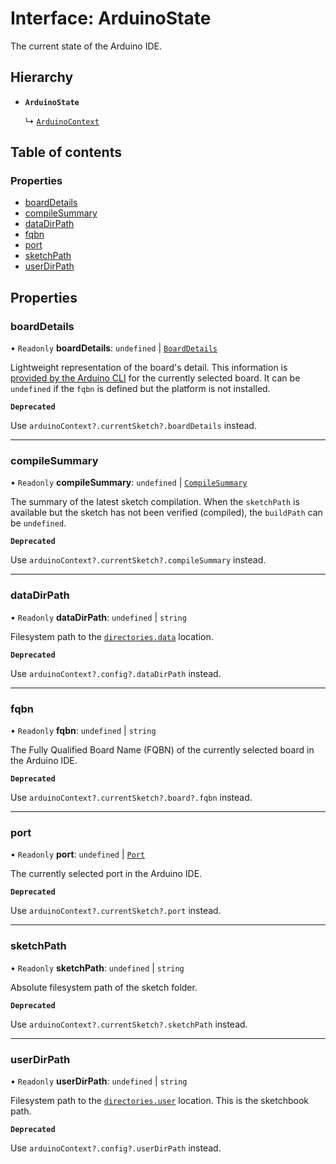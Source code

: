 # Interface: ArduinoState

The current state of the Arduino IDE.

## Hierarchy

- **`ArduinoState`**

  ↳ [`ArduinoContext`](ArduinoContext.md)

## Table of contents

### Properties

- [boardDetails](ArduinoState.md#boarddetails)
- [compileSummary](ArduinoState.md#compilesummary)
- [dataDirPath](ArduinoState.md#datadirpath)
- [fqbn](ArduinoState.md#fqbn)
- [port](ArduinoState.md#port)
- [sketchPath](ArduinoState.md#sketchpath)
- [userDirPath](ArduinoState.md#userdirpath)

## Properties

### boardDetails

• `Readonly` **boardDetails**: `undefined` \| [`BoardDetails`](BoardDetails.md)

Lightweight representation of the board's detail. This information is [provided by the Arduino CLI](https://arduino.github.io/arduino-cli/latest/rpc/commands/#cc.arduino.cli.commands.v1.BoardDetailsResponse) for the currently selected board. It can be `undefined` if the `fqbn` is defined but the platform is not installed.

**`Deprecated`**

Use `arduinoContext?.currentSketch?.boardDetails` instead.

---

### compileSummary

• `Readonly` **compileSummary**: `undefined` \| [`CompileSummary`](CompileSummary.md)

The summary of the latest sketch compilation. When the `sketchPath` is available but the sketch has not been verified (compiled), the `buildPath` can be `undefined`.

**`Deprecated`**

Use `arduinoContext?.currentSketch?.compileSummary` instead.

---

### dataDirPath

• `Readonly` **dataDirPath**: `undefined` \| `string`

Filesystem path to the [`directories.data`](https://arduino.github.io/arduino-cli/latest/configuration/#configuration-keys) location.

**`Deprecated`**

Use `arduinoContext?.config?.dataDirPath` instead.

---

### fqbn

• `Readonly` **fqbn**: `undefined` \| `string`

The Fully Qualified Board Name (FQBN) of the currently selected board in the Arduino IDE.

**`Deprecated`**

Use `arduinoContext?.currentSketch?.board?.fqbn` instead.

---

### port

• `Readonly` **port**: `undefined` \| [`Port`](Port.md)

The currently selected port in the Arduino IDE.

**`Deprecated`**

Use `arduinoContext?.currentSketch?.port` instead.

---

### sketchPath

• `Readonly` **sketchPath**: `undefined` \| `string`

Absolute filesystem path of the sketch folder.

**`Deprecated`**

Use `arduinoContext?.currentSketch?.sketchPath` instead.

---

### userDirPath

• `Readonly` **userDirPath**: `undefined` \| `string`

Filesystem path to the [`directories.user`](https://arduino.github.io/arduino-cli/latest/configuration/#configuration-keys) location. This is the sketchbook path.

**`Deprecated`**

Use `arduinoContext?.config?.userDirPath` instead.
